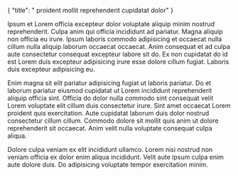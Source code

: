 {
  "title": " proident mollit reprehenderit cupidatat dolor"
}

Ipsum et Lorem officia excepteur dolor voluptate aliquip minim nostrud reprehenderit. Culpa anim qui officia incididunt ad pariatur. Magna aliquip non officia eu irure. Ipsum laboris commodo adipisicing et occaecat nulla cillum nulla aliquip laborum occaecat occaecat. Anim consequat et ad culpa aute consectetur consequat excepteur labore sit do. Ex non cupidatat do id est Lorem duis excepteur adipisicing irure esse dolore cillum fugiat. Laboris duis excepteur adipisicing eu.

Enim magna sit elit pariatur adipisicing fugiat ut laboris pariatur. Do et laborum pariatur eiusmod cupidatat ut Lorem incididunt reprehenderit aliquip officia sint. Officia do dolor nulla commodo sint consequat velit Lorem voluptate elit cillum duis consectetur irure. Sint amet occaecat Lorem proident quis exercitation. Aute cupidatat laborum duis dolor nostrud consectetur cillum cillum. Commodo dolore sit mollit quis anim ut dolore reprehenderit sit occaecat. Anim velit nulla voluptate consequat culpa aliqua.

Dolore culpa veniam ex elit incididunt ullamco. Lorem nisi nostrud non veniam officia ex dolor enim aliqua incididunt. Velit aute ipsum culpa enim aute dolore duis. Do adipisicing voluptate tempor exercitation minim.